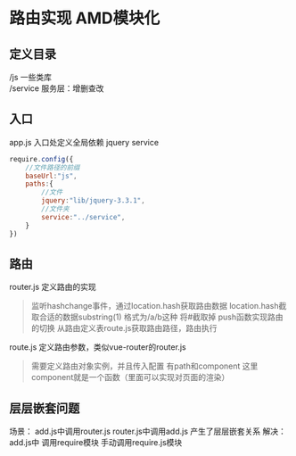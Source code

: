 # 路由实现 AMD模块化

## 定义目录
/js		 一些类库	
/service 服务层：增删查改

## 入口
app.js
入口处定义全局依赖 jquery service
```js
require.config({
	//文件路径的前缀
    baseUrl:"js",
    paths:{
        //文件
        jquery:"lib/jquery-3.3.1",
        //文件夹
        service:"../service",
    }
})

```

## 路由
router.js 定义路由的实现
> 监听hashchange事件，通过location.hash获取路由数据
> location.hash截取合适的数据substring(1) 格式为/a/b这种 将#截取掉
> push函数实现路由的切换 从路由定义表route.js获取路由路径，路由执行

route.js 定义路由参数，类似vue-router的router.js
> 需要定义路由对象实例，并且传入配置 有path和component
> 这里component就是一个函数（里面可以实现对页面的渲染）

## 层层嵌套问题
场景：
add.js中调用router.js
router.js中调用add.js
产生了层层嵌套关系
解决：add.js中 调用require模块 手动调用require.js模块